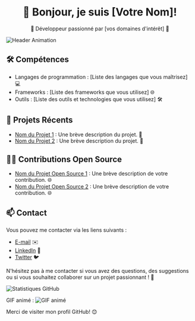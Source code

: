 <h1 align="center">👋 Bonjour, je suis [Votre Nom]!</h1>
<p align="center">🚀 Développeur passionné par [vos domaines d'intérêt] 🌟</p>

![Header Animation](lien_vers_votre_animation.gif)

## 🛠️ Compétences

- Langages de programmation : [Liste des langages que vous maîtrisez] 💻
- Frameworks : [Liste des frameworks que vous utilisez] 🌐
- Outils : [Liste des outils et technologies que vous utilisez] 🛠️

## 🌟 Projets Récents

- [Nom du Projet 1](lien_vers_le_projet_1) : Une brève description du projet. 📂
- [Nom du Projet 2](lien_vers_le_projet_2) : Une brève description du projet. 📂

## 👨‍💻 Contributions Open Source

- [Nom du Projet Open Source 1](lien_vers_le_projet_1) : Une brève description de votre contribution. 🌐
- [Nom du Projet Open Source 2](lien_vers_le_projet_2) : Une brève description de votre contribution. 🌐

## 📫 Contact

Vous pouvez me contacter via les liens suivants :

- [E-mail](mailto:your@email.com) ✉️
- [LinkedIn](lien_vers_votre_profil_LinkedIn) 💼
- [Twitter](lien_vers_votre_compte_Twitter) 🐦

N'hésitez pas à me contacter si vous avez des questions, des suggestions ou si vous souhaitez collaborer sur un projet passionnant ! 🤝

![Statistiques GitHub](https://github-readme-stats.vercel.app/api?username=votre_nom_utilisateur&show_icons=true)

GIF animé :
![GIF animé](![image](https://github.com/Yesdevjr/yesdevjr/assets/132989724/4c9d1df6-5fa0-4315-b1ad-9e81deb1aba4)
)

Merci de visiter mon profil GitHub! 😊



